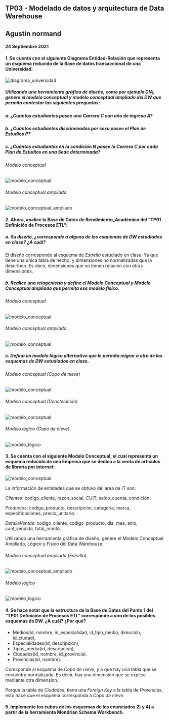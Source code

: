 ## TP03 - Modelado de datos y arquitectura de Data Warehouse
## Agustín normand
#### 24 Septiembre 2021

#### 1. Se  cuenta  con  el  siguiente  Diagrama  Entidad-Relación  que  representa  un esquema reducido de la Base de datos transaccional de una Universidad: 
![diagrama_universidad](https://raw.githubusercontent.com/AgustinNormand/bases-de-datos-masivas/main/TP03/ejercicio_1/DiagramaUniversidad.png)

##### Utilizando una herramienta gráfica de diseño, como por ejemplo DIA, genere el  modelo  conceptual  y  modelo  conceptual  ampliado  del  DW  que  permita contestar las siguientes preguntas: 
##### a. ¿Cuantos estudiantes posee una Carrera C con año de ingreso A? 
##### b. ¿Cuántos estudiantes discriminados por sexo posee el Plan de Estudios P? 
##### c. ¿Cuántos  estudiantes en  la  condición  N posee la Carrera  C por  cada Plan de Estudios en una Sede determinada?


###### Modelo conceptual
![modelo_conceptual](https://raw.githubusercontent.com/AgustinNormand/bases-de-datos-masivas/main/TP03/ejercicio_1/imagenes/ModeloConceptual.png)


###### Modelo conceptual ampliado
![modelo_conceptual_ampliado](https://raw.githubusercontent.com/AgustinNormand/bases-de-datos-masivas/main/TP03/ejercicio_1/imagenes/ModeloConceptualAmpliado.png)

#### 2. Ahora,  analice  la  Base  de  Datos  de  Rendimiento_Académico  del  “TP01 Definición de Procesos ETL”: 
##### a. Su diseño, ¿corresponde a alguno de los esquemas de DW estudiados en clase? ¿A cuál?

El diseño corresponde al esquema de *Estrella* estudiado en clase. Ya que tiene una única tabla de hecho, y dimensiones no normalizadas que la describen. Es decir, dimensiones que no tienen relación con otras dimensiones.

##### b. Realice una  reingeniería  y  define  el  Modelo  Conceptual  y  Modelo Conceptual ampliado que permita ese modelo físico. 

###### Modelo conceptual
![modelo_conceptual](https://raw.githubusercontent.com/AgustinNormand/bases-de-datos-masivas/main/TP03/ejercicio_2/imagenes/ModeloConceptual.png)

###### Modelo conceptual ampliado
![modelo_conceptual](https://raw.githubusercontent.com/AgustinNormand/bases-de-datos-masivas/main/TP03/ejercicio_2/imagenes/ModeloConceptualAmpliado.png)

##### c. Defina  un  modelo  lógico  alternativo  que  le  permita  migrar  a  otro  de los esquemas de DW estudiados en clase. 

###### Modelo conceptual (Copo de nieve)
![modelo_conceptual](https://raw.githubusercontent.com/AgustinNormand/bases-de-datos-masivas/main/TP03/ejercicio_2/imagenes/ModeloConceptual(Copo_de_nieve).png)

###### Modelo conceptual (Constelación)
![modelo_conceptual](https://raw.githubusercontent.com/AgustinNormand/bases-de-datos-masivas/main/TP03/ejercicio_2/imagenes/ModeloConceptual(Constelacion).png)

###### Modelo lógico (Copo de nieve)
![modelo_logico](https://raw.githubusercontent.com/AgustinNormand/bases-de-datos-masivas/main/TP03/ejercicio_2/imagenes/ModeloLogico.png)

#### 3. Se cuenta con el siguiente Modelo Conceptual, el cual representa un esquema reducido de una Empresa que se dedica a la venta de artículos de librería por internet: 
![modelo_conceptual](https://raw.githubusercontent.com/AgustinNormand/bases-de-datos-masivas/main/TP03/ejercicio_3/Diagrama_Libreria.png)

La información de entidades que se obtuvo del área de IT son: 

*Clientes*: codigo_cliente, razon_social, CUIT, saldo_cuenta, condición.

*Productos*:  codigo_producto,  descripción,  categoría,  marca,  especificaciones, precio_unitario. 

*DetalleVentas*:  codigo_cliente,  codigo_producto,  dia,  mes,  anio,  cant_vendida, total_monto. 

Utilizando  una  herramienta  gráfica  de  diseño,  genere  el  Modelo  Conceptual Ampliado, Lógico y Físico del Data Warehouse.

###### Modelo conceptual ampliado (Estrella)
![modelo_conceptual_ampliado](https://raw.githubusercontent.com/AgustinNormand/bases-de-datos-masivas/main/TP03/ejercicio_3/imagenes/ModeloConceptualAmpliado.png)

###### Modelo lógico
![modelo_logico](https://raw.githubusercontent.com/AgustinNormand/bases-de-datos-masivas/main/TP03/ejercicio_3/imagenes/ModeloLogico.png)


#### 4. Se  hace  notar  que  la  estructura  de  la  Base  de  Datos  del  Punto  1  del  “TP01 Definición de Procesos ETL”  corresponde  a  uno  de  los  posibles  esquemas  de DW. ¿A cuál? ¿Por qué? 

* Medios(id, nombre, id_especialidad, id_tipo_medio, dirección, id_ciudad), 
* Especialidades(id, descripción), 
* Tipos_medio(id, descripción), 
* Ciudades(id, nombre, id_provincia). 
* Provincias(id, nombre). 

Coresponde al esquema de *Copo de nieve*, y a que hay una tabla que se encuentra normalizada. Es decir, hay una dimension que se explica mediante otra dimension.

Porque la tabla de *Ciudades*, tiene una *Foreign Key* a la tabla de *Provincias*, esto hace que el esquema corresponda a *Copo de nieve*.

#### 5. Implemente los cubos de los esquemas de los enunciados 2) y 4) a partir de la herramienta Mondrian Schema Workbench.